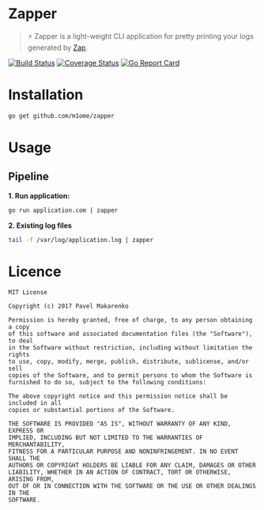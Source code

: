 # Zapper
> ⚡ Zapper is a light-weight CLI application for pretty printing your logs
generated by [Zap](https://github.com/uber-go/zap).

[![Build Status](https://travis-ci.org/m1ome/zapper.svg?branch=master)](https://travis-ci.org/m1ome/zapper)
[![Coverage Status](https://coveralls.io/repos/github/m1ome/zapper/badge.svg?branch=master)](https://coveralls.io/github/m1ome/zapper?branch=master)
[![Go Report Card](https://goreportcard.com/badge/github.com/m1ome/apiary)](https://goreportcard.com/report/github.com/m1ome/apiary)

# Installation
```bash
go get github.com/m1ome/zapper
```

# Usage
## Pipeline
**1. Run application:**
```bash
go run application.com | zapper
```

**2. Existing log files**
```bash
tail -f /var/log/application.log | zapper
```

# Licence
```
MIT License

Copyright (c) 2017 Pavel Makarenko

Permission is hereby granted, free of charge, to any person obtaining a copy
of this software and associated documentation files (the "Software"), to deal
in the Software without restriction, including without limitation the rights
to use, copy, modify, merge, publish, distribute, sublicense, and/or sell
copies of the Software, and to permit persons to whom the Software is
furnished to do so, subject to the following conditions:

The above copyright notice and this permission notice shall be included in all
copies or substantial portions of the Software.

THE SOFTWARE IS PROVIDED "AS IS", WITHOUT WARRANTY OF ANY KIND, EXPRESS OR
IMPLIED, INCLUDING BUT NOT LIMITED TO THE WARRANTIES OF MERCHANTABILITY,
FITNESS FOR A PARTICULAR PURPOSE AND NONINFRINGEMENT. IN NO EVENT SHALL THE
AUTHORS OR COPYRIGHT HOLDERS BE LIABLE FOR ANY CLAIM, DAMAGES OR OTHER
LIABILITY, WHETHER IN AN ACTION OF CONTRACT, TORT OR OTHERWISE, ARISING FROM,
OUT OF OR IN CONNECTION WITH THE SOFTWARE OR THE USE OR OTHER DEALINGS IN THE
SOFTWARE.
```